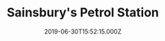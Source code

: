---
date: 2019-06-30T15:52:15.000Z
title: Sainsbury's Petrol Station
latitude: 52.05784344467572
longitude: 1.1337001651205403
category: checkin
---